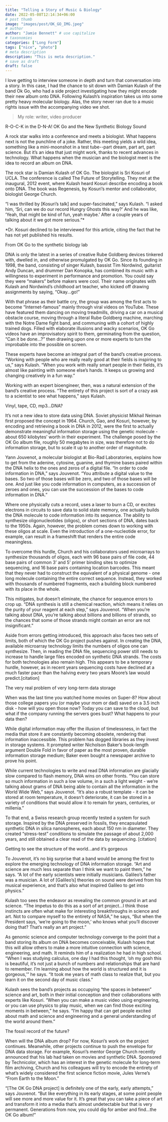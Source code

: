 ```yaml
---
title: "Telling a Story of Music & Biology"
date: 2022-05-08T12:14:34+06:00
# post thumb
image: "images/post/OK_GO_IMG.jpeg"
# author
author: "Jamie Bennett" # use capitalize
# taxonomies
categories: ["Long Form"]
tags: ["nice", "photo"]
# meta description
description: "This is meta description."
# save as draft
draft: false
---
```


I love getting to interview someone in depth and turn that conversation into a story. In this case, I had the chance to sit down with Damian Kulash of the band Ok Go, who had a side project investigating how they might encode their new album onto DNA. Following Kulash’s inspiration takes us into some pretty heavy molecular biology. Alas, the story never ran due to a music rights issue with the accompanying video we shot.

> My role: writer, video producer

R-O-C-K in the D-N-A! OK Go and the New Synthetic Biology Sound

A rock star walks into a conference and meets a biologist. What happens next is not the punchline of a joke. Rather, this meeting yields a wild idea, something like a mini-moonshot in a test tube--part dream, part art, part science. But it’s an idea that just might work, thanks to recent advances in technology. What happens when the musician and the biologist meet is the idea to record an album on DNA.  

The rock star is Damian Kulash of OK Go. The biologist is Sri Kosuri of UCLA. The conference is called The Future of Storytelling. They met at the inaugural, 2012 event, where Kulash heard Kosuri describe encoding a book onto DNA. The book was Regenesis, by Kosuri’s mentor and collaborator, biologist George Church.

“I was thrilled by [Kosuri’s talk] and super-fascinated,” says Kulash. “I asked him, ‘Sri, can we do our record Hungry Ghosts this way?’ And he was like, ‘Yeah, that might be kind of fun, yeah maybe.’ After a couple years of talking about it we got more serious.”*

*Dr. Kosuri declined to be interviewed for this article, citing the fact that he has not yet published his results.

From OK Go to the synthetic biology lab

DNA is only the latest in a series of creative Rube Goldberg devices tinkered with, dwelled in, and otherwise promulgated by OK Go. Since its founding in 1998, the band, consisting of singer Kulash, bassist Tim Nordwind, guitarist Andy Duncan, and drummer Dan Konopka, has combined its music with a willingness to experiment in performance and promotion. You could say they were “makers” before makers were cool. Their name originates with Kulash and Nordwind’s childhood art teacher, who kicked off drawing assignments by saying, “Okay...go!”

With that phrase as their battle cry, the group was among the first acts to become “Internet-famous” mainly through viral videos on YouTube. These have featured them dancing on moving treadmills, driving a car on a musical obstacle course, moving through a literal Rube Goldberg machine, marching with the Notre Dame fight band, and communing with a cohort of highly trained dogs. Filled with elaborate illusions and wacky scenarios, OK Go videos have an improvisatory spirit to them, germinating from the question, “Can it be done…?” then drawing upon one or more experts to turn the improbable into the possible on screen.

These experts have become an integral part of the band’s creative process. “Working with people who are really really good at their fields is inspiring to us,” says Kulash. “When you work with really smart people in their fields, it’s almost like painting with someone else’s hands. It keeps us growing and changing creatively in a fun way.”

Working with an expert bioengineer, then, was a natural extension of the band’s creative process. “The entirety of this project is sort of a crazy ask to a scientist to see what happens,” says Kulash.

Vinyl, tape, CD, mp3...DNA?

It’s not a new idea to store data using DNA. Soviet physicist Mikhail Neiman first proposed the concept in 1964. Church, Gao, and Kosuri, however, by encoding and retrieving a book in DNA in 2012, were the first to actually demonstrate meaningful information storage using the genetic molecule - about 650 kilobytes’ worth in their experiment. The challenge posed by the OK Go album file, roughly 50 megabytes in size, was therefore not to do information storage, but to scale it up to another order of magnitude.

Yann Jouvenot, a molecular biologist at Bio-Rad Laboratories, explains how to get from the adenine, cytosine, guanine, and thymine bases paired within the DNA helix to the ones and zeros of a digital file. “In order to code information in DNA,” says Jouvenot. “You attribute a digital value to the bases. So two of those bases will be zero, and two of those bases will be one. And just like you code information in computers, as a succession of zeroes and ones, you can use the succession of the bases to code information in DNA.”

Where one physically cuts a record, uses a laser to burn a CD, or excites electrons in circuits to save data to solid state memory, one actually builds the DNA molecule to code information into its sequence. The ability to synthesize oligonucleotides (oligos), or short sections of DNA, dates back to the 1950s. Again, however, the problem comes down to working with these oligos at scale. Even the introduction of a one-nucleotide error, for example, can result in a frameshift that renders the entire code meaningless.

To overcome this hurdle, Church and his collaborators used microarrays to synthesize thousands of oligos, each with 96 base pairs of file code, 44 base pairs of common 3’ and 5’ primer binding sites to optimize sequencing, and 16 base pairs containing location barcodes. This meant that they never had to construct the equivalent of a physical genome - one long molecule containing the entire correct sequence. Instead, they worked with thousands of numbered fragments, each a building block numbered with its place in the whole.

This mitigates, but doesn’t eliminate, the chance for sequence errors to crop up. “DNA synthesis is still a chemical reaction, which means it relies on the purity of your reagent at each step,” says Jouvenot. “When you’re talking about DNA, you’re talking about billions and billions of strands, so the chances that some of those strands might contain an error are not insignificant.”

Aside from errors getting introduced, this approach also faces two sets of limits, both of which the OK Go project pushes against. In creating the DNA, available microarray technology limits the numbers of oligos one can synthesize. Then, in reading the DNA file, sequencing power still needs to increase to handle large files encoded on synthetic DNA strands. The costs for both technologies also remain high. This appears to be a temporary hurdle, however, as in recent years sequencing costs have declined at a much faster pace than the halving every two years Moore’s law would predict.[citation]

The very real problem of very long-term data storage

When was the last time you watched home movies on Super-8? How about those college papers you (or maybe your mom or dad) saved on a 3.5 inch disk - how will you open those now? Today you can save to the cloud, but what if the company running the servers goes bust? What happens to your data then?

While digital information may offer the illusion of timelessness, in fact the media that store it are constantly becoming obsolete, rendering that information inaccessible. This problem has dogged libraries as they invest in storage systems. It prompted writer Nicholson Baker’s book-length argument Double Fold in favor of paper as the most proven, durable information storage medium; Baker even bought a newspaper archive to prove his point.

While current technologies to write and read DNA information are glacially slow compared to flash memory, DNA wins on other fronts. “You can store so much information in such a low volume, in a such a light weight - we’re talking about grams of DNA being able to contain all the information in the World Wide Web,” says Jouvenot. “It’s also a robust template - it can be stored at room temperature, it doesn’t deteriorate, it can be stored in a variety of conditions that would allow it to remain for years, centuries, or millenia.”

To that end, a Swiss research group recently tested a system for such storage. Inspired by the DNA preserved in fossils, they encapsulated synthetic DNA in silica nanospheres, each about 150 nm in diameter. They created “stress-test” conditions to simulate the passage of about 2,000 years, and still obtained a clear read of the data by sequencing. [citation]

Getting to see the structure of the world...and it’s gorgeous

To Jouvenot, it’s no big surprise that a band would be among the first to explore the emerging technology of DNA information storage. “Art and science are much less separate than I think we want to paint them,” he says. “A lot of the early scientists were initially musicians. Galileo’s father was a musician. A lot of [Galileo’s] theories on sound were derived from his musical experience, and that’s also what inspired Galileo to get into physics.”

Kulash too sees the endeavor as revealing the common ground in art and science. “The impetus to do this as a sort of art project...I think those instincts are often what make for interesting breakthroughs in science and art. Not to compare myself to the entirety of NASA,” he says, “But when the President says, ‘we’re going to the moon,’ who knows what you’ll discover doing that? That’s really an art project.”

As genomic science and computer technology converge to the point that a band storing its album on DNA becomes conceivable, Kulash hopes that this will allow others to make a more intuitive connection with science, engineering, and math. It reminds him of a realization he had in high school. “When I was studying calculus, one day I had this thought, ‘oh my gosh this is beautiful, it’s not just a bunch of numbers and relationships that are hard to remember. I’m learning about how the world is structured and it is gorgeous,’” he says. “It took me years of math class to realize that, but you learn it on the second day of music class.”   

Kulash sees the band’s projects as occupying “the spaces in between” science and art, both in their initial conception and their collaborations with experts like Kosuri. “When you can make a music video using engineering, or you can use physics to play music, when we can find those exciting moments in between,” he says. “I’m happy that can get people excited about math and science and engineering and a general understanding of the world around them.”

The fossil record of the future?

When will the DNA album drop? For now, Kosuri’s work on the project continues. Meanwhile, other projects continue to push the envelope for DNA data storage. For example, Kosuri’s mentor George Church recently announced that his lab had taken on movies and synthetic DNA. Sponsored by Technicolor, which has an interest in the genetic molecule for long-term film archiving, Church and his colleagues will try to encode the entirety of what’s widely considered the first science fiction movie, Jules Verne’s “From Earth to the Moon.”

“[The OK Go DNA project] is definitely one of the early, early attempts,” says Jouvenot. “But like everything in its early stages, at some point people will see more and more value for it. It’s great that you can take a piece of art and transform it into a media that’s almost undetectable but that is very permanent. Generations from now, you could dig for amber and find...the OK Go album!”
